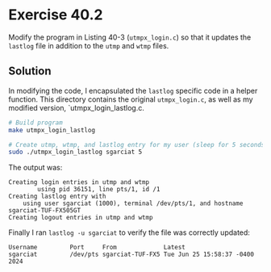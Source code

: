 # Exercise 40.2

Modify the program in Listing 40-3 (`utmpx_login.c`) so that it updates the `lastlog` file in
addition to the `utmp` and `wtmp` files.

## Solution

In modifying the code, I encapsulated the `lastlog` specific code in a helper function. This
directory contains the original `utmpx_login.c`, as well as my modified version, `utmpx_login_lastlog.c.

```bash
# Build program
make utmpx_login_lastlog

# Create utmp, wtmp, and lastlog entry for my user (sleep for 5 seconds in between)
sudo ./utmpx_login_lastlog sgarciat 5
```

The output was:

```
Creating login entries in utmp and wtmp
        using pid 36151, line pts/1, id /1
Creating lastlog entry with
	using user sgarciat (1000), terminal /dev/pts/1, and hostname sgarciat-TUF-FX505GT
Creating logout entries in utmp and wtmp
```

Finally I ran `lastlog -u sgarciat` to verify the file was correctly updated:

```
Username         Port     From             Latest
sgarciat         /dev/pts sgarciat-TUF-FX5 Tue Jun 25 15:58:37 -0400 2024
```
